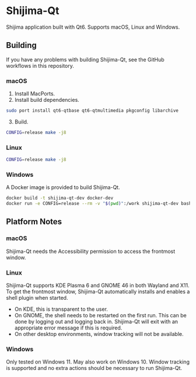 # Shijima-Qt

Shijima application built with Qt6. Supports macOS, Linux and Windows.

## Building

If you have any problems with building Shijima-Qt, see the GitHub workflows in this repository.

### macOS

1. Install MacPorts.
2. Install build dependencies.

```bash
sudo port install qt6-qtbase qt6-qtmultimedia pkgconfig libarchive
```

3. Build.

```bash
CONFIG=release make -j8
```

### Linux

```bash
CONFIG=release make -j8
```

### Windows

A Docker image is provided to build Shijima-Qt.

```bash
docker build -t shijima-qt-dev docker-dev
docker run -e CONFIG=release --rm -v "$(pwd)":/work shijima-qt-dev bash -c 'mingw64-make -j8'
```

## Platform Notes

### macOS

Shijima-Qt needs the Accessibility permission to access the frontmost window.

### Linux

Shijima-Qt supports KDE Plasma 6 and GNOME 46 in both Wayland and X11. To get the frontmost window, Shijima-Qt automatically installs and enables a shell plugin when started.  
- On KDE, this is transparent to the user.
- On GNOME, the shell needs to be restarted on the first run. This can be done by logging out and logging back in. Shijima-Qt will exit with an appropriate error message if this is required.
- On other desktop environments, window tracking will not be available.

### Windows

Only tested on Windows 11. May also work on Windows 10. Window tracking is supported and no extra actions should be necessary to run Shijima-Qt.
